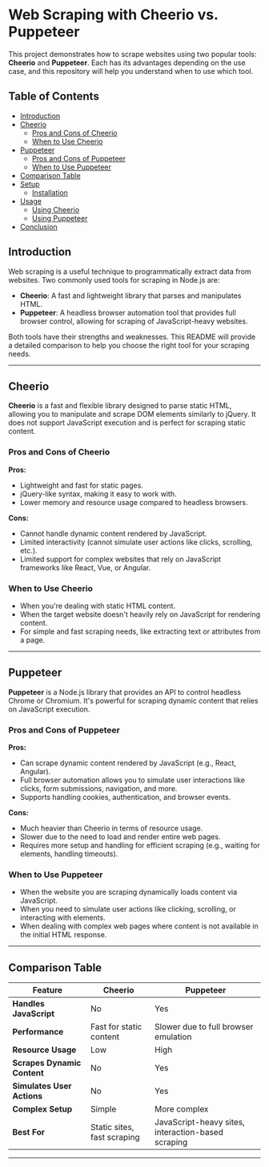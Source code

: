 # Web Scraping with Cheerio vs. Puppeteer

This project demonstrates how to scrape websites using two popular tools: **Cheerio** and **Puppeteer**. Each has its advantages depending on the use case, and this repository will help you understand when to use which tool.

## Table of Contents

- [Introduction](#introduction)
- [Cheerio](#cheerio)
  - [Pros and Cons of Cheerio](#pros-and-cons-of-cheerio)
  - [When to Use Cheerio](#when-to-use-cheerio)
- [Puppeteer](#puppeteer)
  - [Pros and Cons of Puppeteer](#pros-and-cons-of-puppeteer)
  - [When to Use Puppeteer](#when-to-use-puppeteer)
- [Comparison Table](#comparison-table)
- [Setup](#setup)
  - [Installation](#installation)
- [Usage](#usage)
  - [Using Cheerio](#using-cheerio)
  - [Using Puppeteer](#using-puppeteer)
- [Conclusion](#conclusion)

## Introduction

Web scraping is a useful technique to programmatically extract data from websites. Two commonly used tools for scraping in Node.js are:

- **Cheerio**: A fast and lightweight library that parses and manipulates HTML.
- **Puppeteer**: A headless browser automation tool that provides full browser control, allowing for scraping of JavaScript-heavy websites.

Both tools have their strengths and weaknesses. This README will provide a detailed comparison to help you choose the right tool for your scraping needs.

---

## Cheerio

**Cheerio** is a fast and flexible library designed to parse static HTML, allowing you to manipulate and scrape DOM elements similarly to jQuery. It does not support JavaScript execution and is perfect for scraping static content.

### Pros and Cons of Cheerio

**Pros:**

- Lightweight and fast for static pages.
- jQuery-like syntax, making it easy to work with.
- Lower memory and resource usage compared to headless browsers.

**Cons:**

- Cannot handle dynamic content rendered by JavaScript.
- Limited interactivity (cannot simulate user actions like clicks, scrolling, etc.).
- Limited support for complex websites that rely on JavaScript frameworks like React, Vue, or Angular.

### When to Use Cheerio

- When you're dealing with static HTML content.
- When the target website doesn't heavily rely on JavaScript for rendering content.
- For simple and fast scraping needs, like extracting text or attributes from a page.

---

## Puppeteer

**Puppeteer** is a Node.js library that provides an API to control headless Chrome or Chromium. It's powerful for scraping dynamic content that relies on JavaScript execution.

### Pros and Cons of Puppeteer

**Pros:**

- Can scrape dynamic content rendered by JavaScript (e.g., React, Angular).
- Full browser automation allows you to simulate user interactions like clicks, form submissions, navigation, and more.
- Supports handling cookies, authentication, and browser events.

**Cons:**

- Much heavier than Cheerio in terms of resource usage.
- Slower due to the need to load and render entire web pages.
- Requires more setup and handling for efficient scraping (e.g., waiting for elements, handling timeouts).

### When to Use Puppeteer

- When the website you are scraping dynamically loads content via JavaScript.
- When you need to simulate user actions like clicking, scrolling, or interacting with elements.
- When dealing with complex web pages where content is not available in the initial HTML response.

---

## Comparison Table

| Feature                     | Cheerio                     | Puppeteer                                          |
| --------------------------- | --------------------------- | -------------------------------------------------- |
| **Handles JavaScript**      | No                          | Yes                                                |
| **Performance**             | Fast for static content     | Slower due to full browser emulation               |
| **Resource Usage**          | Low                         | High                                               |
| **Scrapes Dynamic Content** | No                          | Yes                                                |
| **Simulates User Actions**  | No                          | Yes                                                |
| **Complex Setup**           | Simple                      | More complex                                       |
| **Best For**                | Static sites, fast scraping | JavaScript-heavy sites, interaction-based scraping |

---
